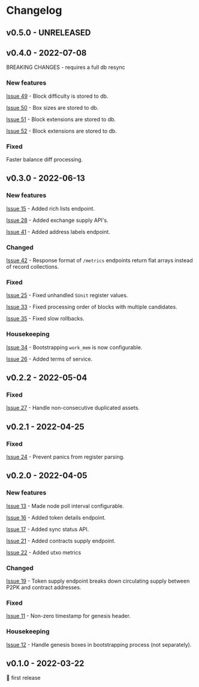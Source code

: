 # Changelog

## v0.5.0 - UNRELEASED


## v0.4.0 - 2022-07-08

BREAKING CHANGES - requires a full db resync

### New features
[Issue 49](https://github.com/abchrisxyz/ergowatch/issues/49) - Block difficulty is stored to db.

[Issue 50](https://github.com/abchrisxyz/ergowatch/issues/50) - Box sizes are stored to db.

[Issue 51](https://github.com/abchrisxyz/ergowatch/issues/51) - Block extensions are stored to db.

[Issue 52](https://github.com/abchrisxyz/ergowatch/issues/51) - Block extensions are stored to db.

### Fixed
Faster balance diff processing.

## v0.3.0 - 2022-06-13

### New features
[Issue 15](https://github.com/abchrisxyz/ergowatch/issues/15) - Added rich lists endpoint.

[Issue 28](https://github.com/abchrisxyz/ergowatch/issues/28) - Added exchange supply API's.

[Issue 41](https://github.com/abchrisxyz/ergowatch/issues/41) - Added address labels endpoint.

### Changed
[Issue 42](https://github.com/abchrisxyz/ergowatch/issues/42) - Response format of `/metrics` endpoints return flat arrays instead of record collections.

### Fixed
[Issue 25](https://github.com/abchrisxyz/ergowatch/issues/25) - Fixed unhandled `SUnit` register values.

[Issue 33](https://github.com/abchrisxyz/ergowatch/issues/33) - Fixed processing order of blocks with multiple candidates.

[Issue 35](https://github.com/abchrisxyz/ergowatch/issues/35) - Fixed slow rollbacks.

### Housekeeping
[Issue 34](https://github.com/abchrisxyz/ergowatch/issues/34) - Bootstrapping `work_mem` is now configurable.

[Issue 26](https://github.com/abchrisxyz/ergowatch/issues/26) - Added terms of service.


## v0.2.2 - 2022-05-04

### Fixed
[Issue 27](https://github.com/abchrisxyz/ergowatch/issues/27) - Handle non-consecutive duplicated assets.


## v0.2.1 - 2022-04-25

### Fixed
[Issue 24](https://github.com/abchrisxyz/ergowatch/issues/24) - Prevent panics from register parsing.


## v0.2.0 - 2022-04-05

### New features
[Issue 13](https://github.com/abchrisxyz/ergowatch/issues/13) - Made node poll interval configurable.

[Issue 16](https://github.com/abchrisxyz/ergowatch/issues/17) - Added token details endpoint.

[Issue 17](https://github.com/abchrisxyz/ergowatch/issues/17) - Added sync status API.

[Issue 21](https://github.com/abchrisxyz/ergowatch/issues/21) - Added contracts supply endpoint.

[Issue 22](https://github.com/abchrisxyz/ergowatch/issues/22) - Added utxo metrics

### Changed
[Issue 19](https://github.com/abchrisxyz/ergowatch/issues/19) - Token supply endpoint breaks down circulating supply between P2PK and contract addresses.

### Fixed
[Issue 11](https://github.com/abchrisxyz/ergowatch/issues/11) - Non-zero timestamp for genesis header.

### Housekeeping
[Issue 12](https://github.com/abchrisxyz/ergowatch/issues/12) - Handle genesis boxes in bootstrapping process (not separately).


## v0.1.0 - 2022-03-22
🎉 first release

